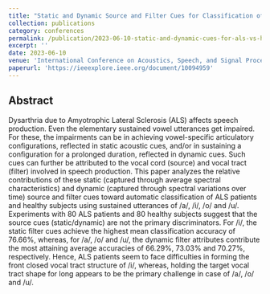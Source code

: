 ```yaml
---
title: "Static and Dynamic Source and Filter Cues for Classification of Amyotrophic Lateral Sclerosis Patients and Healthy Subjects"
collection: publications
category: conferences
permalink: /publication/2023-06-10-static-and-dynamic-cues-for-als-vs-helathy
excerpt: ''
date: 2023-06-10
venue: 'International Conference on Acoustics, Speech, and Signal Processing (ICASSP)'
paperurl: 'https://ieeexplore.ieee.org/document/10094959'
---
```


## Abstract

Dysarthria due to Amyotrophic Lateral Sclerosis (ALS) affects speech production. Even the elementary sustained vowel utterances get impaired. For these, the impairments can be in achieving vowel-specific articulatory configurations, reflected in static acoustic cues, and/or in sustaining a configuration for a prolonged duration, reflected in dynamic cues. Such cues can further be attributed to the vocal cord (source) and vocal tract (filter) involved in speech production. This paper analyzes the relative contributions of these static (captured through average spectral characteristics) and dynamic (captured through spectral variations over time) source and filter cues toward automatic classification of ALS patients and healthy subjects using sustained utterances of /a/, /i/, /o/ and /u/. Experiments with 80 ALS patients and 80 healthy subjects suggest that the source cues (static/dynamic) are not the primary discriminators. For /i/, the static filter cues achieve the highest mean classification accuracy of 76.66%, whereas, for /a/, /o/ and /u/, the dynamic filter attributes contribute the most attaining average accuracies of 66.29%, 73.03% and 70.27%, respectively. Hence, ALS patients seem to face difficulties in forming the front closed vocal tract structure of /i/, whereas, holding the target vocal tract shape for long appears to be the primary challenge in case of /a/, /o/ and /u/.
